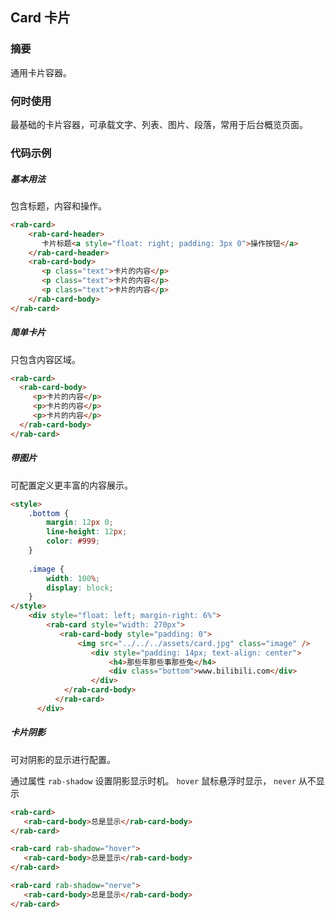 ## Card 卡片

### 摘要

通用卡片容器。

### 何时使用

最基础的卡片容器，可承载文字、列表、图片、段落，常用于后台概览页面。

### 代码示例

##### 基本用法

包含标题，内容和操作。

```html
<rab-card>
    <rab-card-header>
       卡片标题<a style="float: right; padding: 3px 0">操作按钮</a>
    </rab-card-header>
    <rab-card-body>
       <p class="text">卡片的内容</p>
       <p class="text">卡片的内容</p>
       <p class="text">卡片的内容</p>
	</rab-card-body>
</rab-card>
```

##### 简单卡片

只包含内容区域。

```html
<rab-card>
  <rab-card-body>
     <p>卡片的内容</p>
     <p>卡片的内容</p>
     <p>卡片的内容</p>
  </rab-card-body>
</rab-card>
```

##### 带图片

可配置定义更丰富的内容展示。

```html
<style>
    .bottom {
        margin: 12px 0;
        line-height: 12px;
        color: #999;
    }
    
    .image {
        width: 100%;
        display: block;
    }
</style>     
	<div style="float: left; margin-right: 6%">
        <rab-card style="width: 270px">
           <rab-card-body style="padding: 0">
               <img src="../../../assets/card.jpg" class="image" />
                  <div style="padding: 14px; text-align: center">
                      <h4>那些年那些事那些兔</h4>
                      <div class="bottom">www.bilibili.com</div>
                  </div>
            </rab-card-body>
          </rab-card>
      </div>
```

##### 卡片阴影

可对阴影的显示进行配置。

通过属性 `rab-shadow` 设置阴影显示时机。  `hover`  鼠标悬浮时显示，  `never` 从不显示

```html
<rab-card>
   <rab-card-body>总是显示</rab-card-body>
</rab-card>

<rab-card rab-shadow="hover">
   <rab-card-body>总是显示</rab-card-body>
</rab-card>

<rab-card rab-shadow="nerve">
   <rab-card-body>总是显示</rab-card-body>
</rab-card>
```